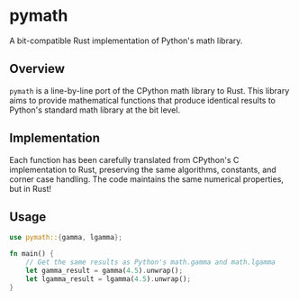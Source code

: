 pymath
======

A bit-compatible Rust implementation of Python's math library.

## Overview

`pymath` is a line-by-line port of the CPython math library to Rust. This library aims to provide mathematical functions that produce identical results to Python's standard math library at the bit level.

## Implementation

Each function has been carefully translated from CPython's C implementation to Rust, preserving the same algorithms, constants, and corner case handling. The code maintains the same numerical properties, but in Rust!

## Usage

```rust
use pymath::{gamma, lgamma};

fn main() {
    // Get the same results as Python's math.gamma and math.lgamma
    let gamma_result = gamma(4.5).unwrap();
    let lgamma_result = lgamma(4.5).unwrap();
}
```
